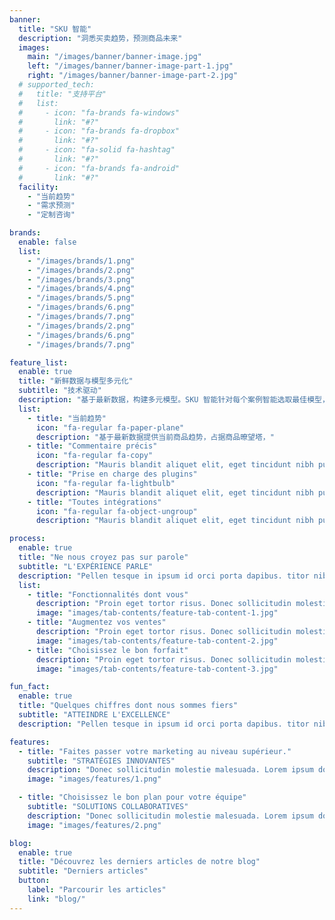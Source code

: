 ```yaml
---
banner:
  title: "SKU 智能"
  description: "洞悉买卖趋势，预测商品未来"
  images:
    main: "/images/banner/banner-image.jpg"
    left: "/images/banner/banner-image-part-1.jpg"
    right: "/images/banner/banner-image-part-2.jpg"
  # supported_tech:
  #   title: "支持平台"
  #   list:
  #     - icon: "fa-brands fa-windows"
  #       link: "#?"
  #     - icon: "fa-brands fa-dropbox"
  #       link: "#?"
  #     - icon: "fa-solid fa-hashtag"
  #       link: "#?"
  #     - icon: "fa-brands fa-android"
  #       link: "#?"
  facility:
    - "当前趋势"
    - "需求预测"
    - "定制咨询"

brands:
  enable: false
  list:
    - "/images/brands/1.png"
    - "/images/brands/2.png"
    - "/images/brands/3.png"
    - "/images/brands/4.png"
    - "/images/brands/5.png"
    - "/images/brands/6.png"
    - "/images/brands/7.png"
    - "/images/brands/2.png"
    - "/images/brands/6.png"
    - "/images/brands/7.png"

feature_list:
  enable: true
  title: "新鲜数据与模型多元化"
  subtitle: "技术驱动"
  description: "基于最新数据，构建多元模型。SKU 智能针对每个案例智能选取最佳模型，并且提供可信赖的测试。"
  list:
    - title: "当前趋势"
      icon: "fa-regular fa-paper-plane"
      description: "基于最新数据提供当前商品趋势，占据商品暸望塔，"
    - title: "Commentaire précis"
      icon: "fa-regular fa-copy"
      description: "Mauris blandit aliquet elit, eget tincidunt nibh pulvinar a. Mauris blandit aliquet elit, eget tincidunt pulvinar a. Curabitur aliquet quam id dui posuere"
    - title: "Prise en charge des plugins"
      icon: "fa-regular fa-lightbulb"
      description: "Mauris blandit aliquet elit, eget tincidunt nibh pulvinar a. Mauris blandit aliquet elit, eget tincidunt pulvinar a. Curabitur aliquet quam id dui posuere"
    - title: "Toutes intégrations"
      icon: "fa-regular fa-object-ungroup"
      description: "Mauris blandit aliquet elit, eget tincidunt nibh pulvinar a. Mauris blandit aliquet elit, eget tincidunt pulvinar a. Curabitur aliquet quam id dui posuere"

process:
  enable: true
  title: "Ne nous croyez pas sur parole"
  subtitle: "L'EXPÉRIENCE PARLE"
  description: "Pellen tesque in ipsum id orci porta dapibus. titor nibh. Vivamus accumsan tincidunt."
  list:
    - title: "Fonctionnalités dont vous"
      description: "Proin eget tortor risus. Donec sollicitudin molestie imperdiet et, porttitor at sem."
      image: "images/tab-contents/feature-tab-content-1.jpg"
    - title: "Augmentez vos ventes"
      description: "Proin eget tortor risus. Donec sollicitudin molestie imperdiet et, porttitor at sem."
      image: "images/tab-contents/feature-tab-content-2.jpg"
    - title: "Choisissez le bon forfait"
      description: "Proin eget tortor risus. Donec sollicitudin molestie imperdiet et, porttitor at sem."
      image: "images/tab-contents/feature-tab-content-3.jpg"

fun_fact:
  enable: true
  title: "Quelques chiffres dont nous sommes fiers"
  subtitle: "ATTEINDRE L'EXCELLENCE"
  description: "Pellen tesque in ipsum id orci porta dapibus. titor nibh. Vivamus accumsan tincidunt. Vestibulum ac diam sit amet quam vehicula elementum"

features:
  - title: "Faites passer votre marketing au niveau supérieur."
    subtitle: "STRATÉGIES INNOVANTES"
    description: "Donec sollicitudin molestie malesuada. Lorem ipsum dolor sit imperdiet et, porttitor at sem. Pellentesque in ipsum id orci porta dapibus. Curabitur aliquet quam id dui posuere blandit. Proin eget elementum sed sit amet dui. Nulla porttitor accumsan tincidunt. Proin eget tortor risus."
    image: "images/features/1.png"

  - title: "Choisissez le bon plan pour votre équipe"
    subtitle: "SOLUTIONS COLLABORATIVES"
    description: "Donec sollicitudin molestie malesuada. Lorem ipsum dolor sit imperdiet et, porttitor at sem. Pellentesque in ipsum id orci porta dapibus. Curabitur aliquet quam id dui posuere blandit. Proin eget elementum sed sit amet dui. Nulla porttitor accumsan tincidunt. Proin eget tortor risus."
    image: "images/features/2.png"

blog:
  enable: true
  title: "Découvrez les derniers articles de notre blog"
  subtitle: "Derniers articles"
  button:
    label: "Parcourir les articles"
    link: "blog/"
---
```

